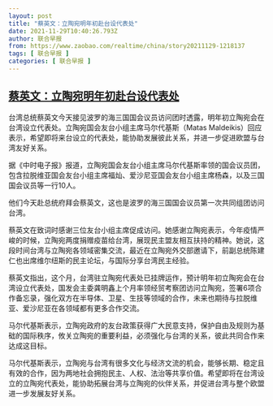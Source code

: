 ```yaml
---
layout: post
title: "蔡英文：立陶宛明年初赴台设代表处"
date: 2021-11-29T10:40:26.793Z
author: 联合早报
from: https://www.zaobao.com/realtime/china/story20211129-1218137
tags: [ 联合早报 ]
categories: [ 联合早报 ]
---
```

<!--1638195780000-->
[蔡英文：立陶宛明年初赴台设代表处](https://www.zaobao.com/realtime/china/story20211129-1218137)
------

<div>
<p>台湾总统蔡英文今天接见波罗的海三国国会议员访问团时透露，明年初立陶宛会在台湾设立代表处。立陶宛国会友台小组主席马尔代基斯（Matas Maldeikis）回应表示，希望即将来台设立的代表处，能协助发展彼此关系，并进一步促进欧盟与台湾友好关系。</p><p>据《中时电子报》报道，立陶宛国会友台小组主席马尔代基斯率领的国会议员团，包含拉脱维亚国会友台小组主席福灿、爱沙尼亚国会友台小组主席杨森，以及三国国会议员等一行10人。</p><p>他们今天赴总统府拜会蔡英文，这也是波罗的海三国国会议员第一次共同组团访问台湾。</p><section id="imu"><div id="dfp-ad-imu1">        </div></section><p>蔡英文在致词时感谢三位友台小组主席促成访问。她感谢立陶宛表示，今年疫情严峻的时候，立陶宛两度捐赠疫苗给台湾，展现民主盟友相互扶持的精神。她说，这段时间台湾与立陶宛各领域密集交流，最近在立陶宛外交部邀请下，前副总统陈建仁也出席维尔纽斯的民主论坛，与国际分享台湾民主经验。</p><p>蔡英文指出，这个月，台湾驻立陶宛代表处已挂牌运作，预计明年初立陶宛会在台湾设立代表处，国发会主委龚明鑫上个月率领经贸考察团访问立陶宛，签署6项合作备忘录，强化双方在半导体、卫星、生技等领域的合作，未来也期待与拉脱维亚、爱沙尼亚在各领域都有更多合作交流。</p><p>马尔代基斯表示，立陶宛政府的友台政策获得广大民意支持，保护自由及规则为基础的国际秩序，攸关立陶宛的重要利益，必须强化与台湾的关系，彼此共同合作来达成这目标。</p><div id="innity-in-post"></div><div id="dfp-ad-midarticlespecial">        </div><p>马尔代基斯表示，立陶宛与台湾有很多文化与经济文流的机会，能够长期、稳定且有效的合作，因为两地社会拥抱民主、人权、法治等共享价值。希望即将在台湾设立的立陶宛代表处，能协助拓展台湾与立陶宛的伙伴关系，并促进台湾与整个欧盟进一步发展友好关系。</p>      <div class="cx_paywall_placeholder" id="sph_cdp_40"></div>
</div>
